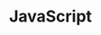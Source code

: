 ---
title: "JavaScript"
image: "https://logos-world.net/wp-content/uploads/2023/02/JavaScript-Emblem-500x281.png"
---